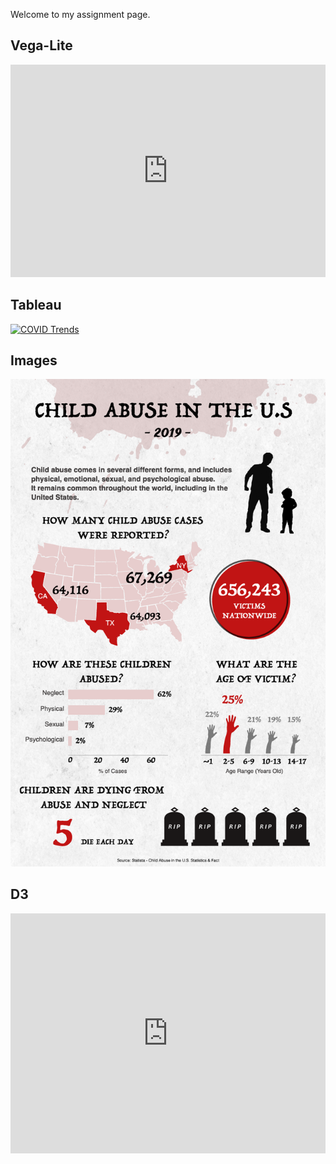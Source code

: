 Welcome to my assignment page.


<html>
  
<h2>Vega-Lite</h2>

<iframe width="100%" height="340" frameborder="0"
  src="https://observablehq.com/embed/@elainekim/vega-lite-assignment?cells=ex3"></iframe>
<h2>Tableau</h2>
<div class='tableauPlaceholder' id='viz1618707008863' style='position: relative'><noscript><a href='#'><img alt='COVID Trends ' src='https:&#47;&#47;public.tableau.com&#47;static&#47;images&#47;El&#47;ElaineKim_EDA&#47;COVIDTrends&#47;1_rss.png' style='border: none' /></a></noscript><object class='tableauViz'  style='display:none;'><param name='host_url' value='https%3A%2F%2Fpublic.tableau.com%2F' /> <param name='embed_code_version' value='3' /> <param name='site_root' value='' /><param name='name' value='ElaineKim_EDA&#47;COVIDTrends' /><param name='tabs' value='no' /><param name='toolbar' value='yes' /><param name='static_image' value='https:&#47;&#47;public.tableau.com&#47;static&#47;images&#47;El&#47;ElaineKim_EDA&#47;COVIDTrends&#47;1.png' /> <param name='animate_transition' value='yes' /><param name='display_static_image' value='yes' /><param name='display_spinner' value='yes' /><param name='display_overlay' value='yes' /><param name='display_count' value='yes' /><param name='language' value='en' /><param name='filter' value='publish=yes' /></object></div>                <script type='text/javascript'>                    var divElement = document.getElementById('viz1618707008863');                    var vizElement = divElement.getElementsByTagName('object')[0];                    if ( divElement.offsetWidth > 800 ) { vizElement.style.width='1000px';vizElement.style.height='827px';} else if ( divElement.offsetWidth > 500 ) { vizElement.style.width='1000px';vizElement.style.height='827px';} else { vizElement.style.width='100%';vizElement.style.height='1027px';}                     var scriptElement = document.createElement('script');                    scriptElement.src = 'https://public.tableau.com/javascripts/api/viz_v1.js';                    vizElement.parentNode.insertBefore(scriptElement, vizElement);                </script>

<h2>Images</h2>
<img src="Narrative Infographic.png">

<h2>D3</h2>
<iframe width="100%" height="384" frameborder="0"
  src="https://observablehq.com/embed/@elainekim/lab-11-d3-tutorial-2-creating-an-arc-diagram-with-animated-tr?cells=animatedNodes2"></iframe>

</html>
